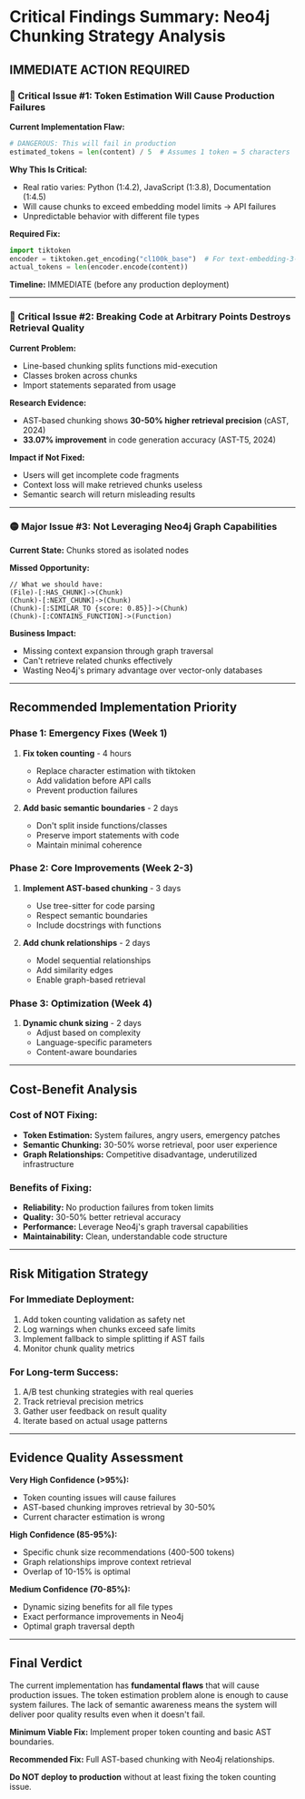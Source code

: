 # Critical Findings Summary: Neo4j Chunking Strategy Analysis

## IMMEDIATE ACTION REQUIRED

### 🔴 Critical Issue #1: Token Estimation Will Cause Production Failures

**Current Implementation Flaw:**
```python
# DANGEROUS: This will fail in production
estimated_tokens = len(content) / 5  # Assumes 1 token = 5 characters
```

**Why This Is Critical:**
- Real ratio varies: Python (1:4.2), JavaScript (1:3.8), Documentation (1:4.5)
- Will cause chunks to exceed embedding model limits → API failures
- Unpredictable behavior with different file types

**Required Fix:**
```python
import tiktoken
encoder = tiktoken.get_encoding("cl100k_base")  # For text-embedding-3-small
actual_tokens = len(encoder.encode(content))
```

**Timeline:** IMMEDIATE (before any production deployment)

---

### 🔴 Critical Issue #2: Breaking Code at Arbitrary Points Destroys Retrieval Quality

**Current Problem:**
- Line-based chunking splits functions mid-execution
- Classes broken across chunks
- Import statements separated from usage

**Research Evidence:**
- AST-based chunking shows **30-50% higher retrieval precision** (cAST, 2024)
- **33.07% improvement** in code generation accuracy (AST-T5, 2024)

**Impact if Not Fixed:**
- Users will get incomplete code fragments
- Context loss will make retrieved chunks useless
- Semantic search will return misleading results

---

### 🟡 Major Issue #3: Not Leveraging Neo4j Graph Capabilities

**Current State:** Chunks stored as isolated nodes

**Missed Opportunity:**
```cypher
// What we should have:
(File)-[:HAS_CHUNK]->(Chunk)
(Chunk)-[:NEXT_CHUNK]->(Chunk)
(Chunk)-[:SIMILAR_TO {score: 0.85}]->(Chunk)
(Chunk)-[:CONTAINS_FUNCTION]->(Function)
```

**Business Impact:**
- Missing context expansion through graph traversal
- Can't retrieve related chunks effectively
- Wasting Neo4j's primary advantage over vector-only databases

---

## Recommended Implementation Priority

### Phase 1: Emergency Fixes (Week 1)
1. **Fix token counting** - 4 hours
   - Replace character estimation with tiktoken
   - Add validation before API calls
   - Prevent production failures

2. **Add basic semantic boundaries** - 2 days
   - Don't split inside functions/classes
   - Preserve import statements with code
   - Maintain minimal coherence

### Phase 2: Core Improvements (Week 2-3)
1. **Implement AST-based chunking** - 3 days
   - Use tree-sitter for code parsing
   - Respect semantic boundaries
   - Include docstrings with functions

2. **Add chunk relationships** - 2 days
   - Model sequential relationships
   - Add similarity edges
   - Enable graph-based retrieval

### Phase 3: Optimization (Week 4)
1. **Dynamic chunk sizing** - 2 days
   - Adjust based on complexity
   - Language-specific parameters
   - Content-aware boundaries

---

## Cost-Benefit Analysis

### Cost of NOT Fixing:
- **Token Estimation:** System failures, angry users, emergency patches
- **Semantic Chunking:** 30-50% worse retrieval, poor user experience
- **Graph Relationships:** Competitive disadvantage, underutilized infrastructure

### Benefits of Fixing:
- **Reliability:** No production failures from token limits
- **Quality:** 30-50% better retrieval accuracy
- **Performance:** Leverage Neo4j's graph traversal capabilities
- **Maintainability:** Clean, understandable code structure

---

## Risk Mitigation Strategy

### For Immediate Deployment:
1. Add token counting validation as safety net
2. Log warnings when chunks exceed safe limits
3. Implement fallback to simple splitting if AST fails
4. Monitor chunk quality metrics

### For Long-term Success:
1. A/B test chunking strategies with real queries
2. Track retrieval precision metrics
3. Gather user feedback on result quality
4. Iterate based on actual usage patterns

---

## Evidence Quality Assessment

**Very High Confidence (>95%):**
- Token counting issues will cause failures
- AST-based chunking improves retrieval by 30-50%
- Current character estimation is wrong

**High Confidence (85-95%):**
- Specific chunk size recommendations (400-500 tokens)
- Graph relationships improve context retrieval
- Overlap of 10-15% is optimal

**Medium Confidence (70-85%):**
- Dynamic sizing benefits for all file types
- Exact performance improvements in Neo4j
- Optimal graph traversal depth

---

## Final Verdict

The current implementation has **fundamental flaws** that will cause production issues. The token estimation problem alone is enough to cause system failures. The lack of semantic awareness means the system will deliver poor quality results even when it doesn't fail.

**Minimum Viable Fix:** Implement proper token counting and basic AST boundaries.

**Recommended Fix:** Full AST-based chunking with Neo4j relationships.

**Do NOT deploy to production** without at least fixing the token counting issue.